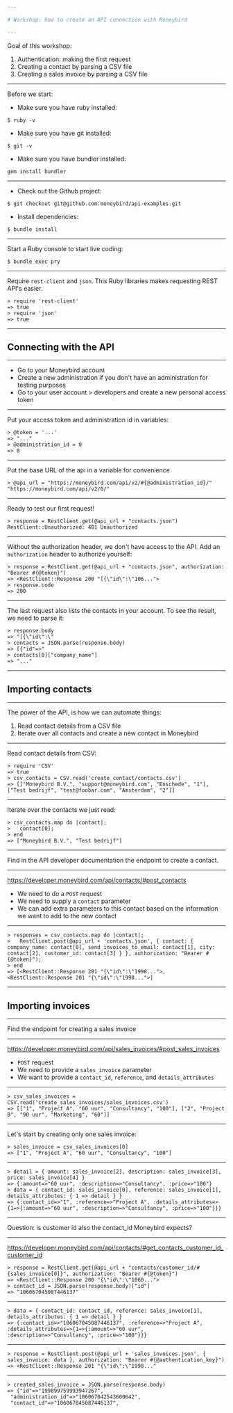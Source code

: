 ```yaml
---

# Workshop: how to create an API connection with Moneybird

---
```


Goal of this workshop:

1. Authentication: making the first request
2. Creating a contact by parsing a CSV file
3. Creating a sales invoice by parsing a CSV file

---

Before we start:

- Make sure you have ruby installed:

```
$ ruby -v
```

- Make sure you have git installed:

```
$ git -v
```

- Make sure you have bundler installed:

```
gem install bundler
```

---

- Check out the Github project:

```
$ git checkout git@github.com:moneybird/api-examples.git
```

- Install dependencies:

```
$ bundle install
```

---

Start a Ruby console to start live coding:

```
$ bundle exec pry
```

---

Require `rest-client` and `json`. This Ruby libraries makes requesting REST API's easier.

```
> require 'rest-client'
=> true
> require 'json'
=> true
```

---

## Connecting with the API

---

- Go to your Moneybird account
- Create a new administration if you don't have an administration for testing purposes
- Go to your user account > developers and create a new personal access token

---

Put your access token and administration id in variables:

```
> @token = '...'
=> "..."
> @administration_id = 0
=> 0
```

---

Put the base URL of the api in a variable for convenience

```
> @api_url = "https://moneybird.com/api/v2/#{@administration_id}/"
"https://moneybird.com/api/v2/0/"
```

---

Ready to test our first request!

```
> response = RestClient.get(@api_url + "contacts.json")
RestClient::Unauthorized: 401 Unauthorized
```

---

Without the authorization header, we don't have access to the API. Add an `authorization` header to authorize yourself:

```
> response = RestClient.get(@api_url + "contacts.json", authorization: "Bearer #{@token}")
=> <RestClient::Response 200 "[{\"id\":\"106...">
> response.code
=> 200
```

---

The last request also lists the contacts in your account. To see the result, we need to parse it:

```
> response.body
=> "[{\"id\":\"
> contacts = JSON.parse(response.body)
=> [{"id"=>"
> contacts[0]["company_name"]
=> "..."
```

---

## Importing contacts

---

The power of the API, is how we can automate things:

1. Read contact details from a CSV file
2. Iterate over all contacts and create a new contact in Moneybird

---

Read contact details from CSV:

```
> require 'CSV'
=> true
> csv_contacts = CSV.read('create_contact/contacts.csv')
=> [["Moneybird B.V.", "support@moneybird.com", "Enschede", "1"], ["Test bedrijf", "test@foobar.com", "Amsterdam", "2"]]
```

---

Iterate over the contacts we just read:

```
> csv_contacts.map do |contact|;
>   contact[0];
> end
=> ["Moneybird B.V.", "Test bedrijf"]
```

---

Find in the API developer documentation the endpoint to create a contact.

---

https://developer.moneybird.com/api/contacts/#post_contacts

- We need to do a `POST` request
- We need to supply a `contact` parameter
- We can add extra parameters to this contact based on the information we want to add to the new contact

---

```
> responses = csv_contacts.map do |contact|;
>   RestClient.post(@api_url + 'contacts.json', { contact: { company_name: contact[0], send_invoices_to_email: contact[1], city: contact[2], customer_id: contact[3] } }, authorization: "Bearer #{@token}");
> end
=> [<RestClient::Response 201 "{\"id\":\"1998...">, <RestClient::Response 201 "{\"id\":\"1998...">]
```

---

## Importing invoices

---

Find the endpoint for creating a sales invoice

---

https://developer.moneybird.com/api/sales_invoices/#post_sales_invoices

- `POST` request
- We need to provide a `sales_invoice` parameter
- We want to provide a `contact_id`, `reference`, and `details_attributes`

---

```
> csv_sales_invoices = CSV.read('create_sales_invoices/sales_invoices.csv')
=> [["1", "Project A", "60 uur", "Consultancy", "100"], ["2", "Project B", "90 uur", "Marketing", "60"]]
```
---

Let's start by creating only one sales invoice:

```
> sales_invoice = csv_sales_invoices[0]
=> ["1", "Project A", "60 uur", "Consultancy", "100"]
```

---

```
> detail = { amount: sales_invoice[2], description: sales_invoice[3], price: sales_invoice[4] }
=> {:amount=>"60 uur", :description=>"Consultancy", :price=>"100"}
> data = { contact_id: sales_invoice[0], reference: sales_invoice[1], details_attributes: { 1 => detail } }
=> {:contact_id=>"1", :reference=>"Project A", :details_attributes=>{1=>{:amount=>"60 uur", :description=>"Consultancy", :price=>"100"}}}
```

---

Question: is customer id also the contact_id Moneybird expects?

---

https://developer.moneybird.com/api/contacts/#get_contacts_customer_id_customer_id

```
> response = RestClient.get(@api_url + "contacts/customer_id/#{sales_invoice[0]}", authorization: "Bearer #{@token}")
=> <RestClient::Response 200 "{\"id\":\"1060...">
> contact_id = JSON.parse(response.body)["id"]
=> "106067045087446137"
```

---

```
> data = { contact_id: contact_id, reference: sales_invoice[1], details_attributes: { 1 => detail } }
=> {:contact_id=>"106067045087446137", :reference=>"Project A", :details_attributes=>{1=>{:amount=>"60 uur", :description=>"Consultancy", :price=>"100"}}}
```

---

```
> response = RestClient.post(@api_url + 'sales_invoices.json', { sales_invoice: data }, authorization: "Bearer #{@authentication_key}")
=> <RestClient::Response 201 "{\"id\":\"1998..."
```

---

```
> created_sales_invoice = JSON.parse(response.body)
=> {"id"=>"199899759993947267",
 "administration_id"=>"106067042543600642",
 "contact_id"=>"106067045087446137",
```
